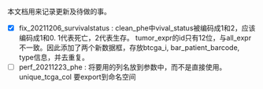 本文档用来记录更新及待做的事。

- [x] fix_20211206_survivalstatus : clean_phe中vival_status被编码成1和2，应该编码成1和0. 1代表死亡，2代表生存。 tumor_expr的id只有12位，与all_expr不一致。因此添加了两个新数据框，存放btcga_i, bar_patient_barcode, type信息，并去重复。
- [ ] perf_20211223_phe : 将要用的列名放到参数中，而不是直接使用。unique_tcga_col 要export到命名空间
